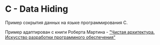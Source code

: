 # C - Data Hiding

Пример сокрытия данных на языке программирования C.

Пример адаптирован с книги Роберта Мартина - ["Чистая архитектура. Искусство разработки программного обеспечения"](https://www.ozon.ru/context/detail/id/144499396/?partner=ExtremeCode&utm_content=link)
